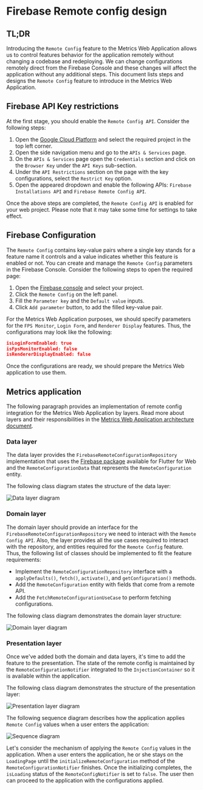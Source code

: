 # Firebase Remote config design

## TL;DR

Introducing the `Remote Config` feature to the Metrics Web Application allows us to control features behavior for the application remotely without changing a codebase and redeploying. We can change configurations remotely direct from the Firebase Console and these changes will affect the application without any additional steps. This document lists steps and designs the `Remote Config` feature to introduce in the Metrics Web Application.

## Firebase API Key restrictions

At the first stage, you should enable the `Remote Config API`. Consider the following steps:

1. Open the [Google Cloud Platform](https://console.cloud.google.com/home/dashboard) and select the required project in the top left corner.
2. Open the side navigation menu and go to the `APIs & Services` page.
3. On the `APIs & Services` page open the `Credentials` section and click on the `Browser Key` under the `API Keys` sub-section.
4. Under the `API Restrictions` section on the page with the key configurations, select the `Restrict Key` option.
5. Open the appeared dropdown and enable the following APIs: `Firebase Installations API` and `Firebase Remote Config API`.

Once the above steps are completed, the `Remote Config API` is enabled for your web project. Please note that it may take some time for settings to take effect.

## Firebase Configuration

The `Remote Config` contains key-value pairs where a single key stands for a feature name it controls and a value indicates whether this feature is enabled or not. You can create and manage the `Remote Config` parameters in the Firebase Console. Consider the following steps to open the required page:

1. Open the [Firebase console](https://console.firebase.google.com/) and select your project.
2. Click the `Remote Config` on the left panel.
3. Fill the `Parameter key` and the `Default value` inputs.
4. Click `Add parameter` button, to add the filled key-value pair.

For the Metrics Web Application purposes, we should specify parameters for the `FPS Monitor`, `Login Form`, and `Renderer Display` features. Thus, the configurations may look like the following:

```json
isLoginFormEnabled: true
isFpsMonitorEnabled: false
isRendererDisplayEnabled: false
```

Once the configurations are ready, we should prepare the Metrics Web application to use them.

## Metrics application

The following paragraph provides an implementation of remote config integration for the Metrics Web Application by layers. Read more about layers and their responsibilities in the [Metrics Web Application architecture document](https://github.com/platform-platform/monorepo/blob/master/metrics/web/docs/01_metrics_web_application_architecture.md).

### Data layer

The data layer provides the `FirebaseRemoteConfigurationRepository` implementation that uses the [Firebase package](https://pub.dev/packages/firebase) available for Flutter for Web and the `RemoteConfigurationData` that represents the `RemoteConfiguration` entity.

The following class diagram states the structure of the data layer:

![Data layer diagram](http://www.plantuml.com/plantuml/proxy?cache=no&fmt=svg&src=https://github.com/platform-platform/monorepo/raw/remote_config_design/metrics/web/docs/features/remote_config/diagrams/remote_config_data_layer_class_diagram.puml)

### Domain layer

The domain layer should provide an interface for the `FirebaseRemoteConfigurationRepository` we need to interact with the `Remote Config API`. Also, the layer provides all the use cases required to interact with the repository, and entities required for the `Remote Config` feature. Thus, the following list of classes should be implemented to fit the feature requirements:

- Implement the `RemoteConfigurationRepository` interface with a `applyDefaults()`, `fetch()`, `activate()`, and `getConfiguration()` methods.
- Add the `RemoteConfiguration` entity with fields that come from a remote API.
- Add the `FetchRemoteConfigurationUseCase` to perform fetching configurations.

The following class diagram demonstrates the domain layer structure:

![Domain layer diagram](http://www.plantuml.com/plantuml/proxy?cache=no&fmt=svg&src=https://github.com/platform-platform/monorepo/raw/remote_config_design/metrics/web/docs/features/remote_config/diagrams/remote_config_domain_layer_class_diagram.puml)

### Presentation layer

Once we've added both the domain and data layers, it's time to add the feature to the presentation. The state of the remote config is maintained by the `RemoteConfigurationNotifier` integrated to the `InjectionContainer` so it is available within the application.

The following class diagram demonstrates the structure of the presentation layer:

![Presentation layer diagram](http://www.plantuml.com/plantuml/proxy?cache=no&fmt=svg&src=https://github.com/platform-platform/monorepo/raw/remote_config_design/metrics/web/docs/features/remote_config/diagrams/remote_config_presentation_layer_class_diagram.puml)

The following sequence diagram describes how the application applies `Remote Config` values when a user enters the application:

![Sequence diagram](http://www.plantuml.com/plantuml/proxy?cache=no&fmt=svg&src=https://github.com/platform-platform/monorepo/raw/remote_config_design/metrics/web/docs/features/remote_config/diagrams/remote_config_sequence_diagram.puml)

Let's consider the mechanism of applying the `Remote Config` values in the application. When a user enters the application, he or she stays on the `LoadingPage` until the `initializeRemoteConfiguration` method of the `RemoteConfigurationNotifier` finishes. Once the initializing completes, the `isLoading` status of the `RemoteConfigNotifier` is set to `false`. The user then can proceed to the application with the configurations applied.
